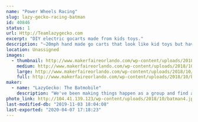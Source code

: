 ```yaml
---
name: "Power Wheels Racing"
slug: lazy-gecko-racing-batman
id: 40846
status: 1
url: Http://Teamlazygecko.com
excerpt: "DIY electric gocarts made from kids toys."
description: "~20mph hand made go carts that look like kid toys but have modern car tech inside. Come chat with a racer inbetween races and get to know what it takes to race."
location: Unassigned
images:
  - thumbnail: http://www.makerfaireorlando.com/wp-content/uploads/2018/10/batman2-1.jpg
    medium: http://www.makerfaireorlando.com/wp-content/uploads/2018/10/batman2-1.jpg
    large: http://www.makerfaireorlando.com/wp-content/uploads/2018/10/batman2-1.jpg
    full: http://www.makerfaireorlando.com/wp-content/uploads/2018/10/batman2-1.jpg
maker:
  - name: "LazyGecko: The Batmobile"
    description: "We've been making things happen as a group and find a way to continue as our members spread out across the country."
photo_link: http://104.41.139.123/wp-content/uploads/2018/10/batman4.jpg
last-modified-db: "2019-11-03 18:04:08"
last-exported: "2020-04-07 17:18:23"
---
```

